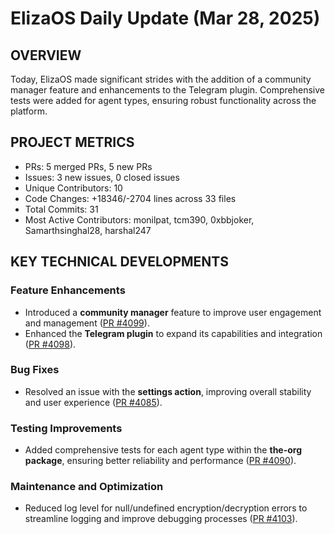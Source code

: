 # ElizaOS Daily Update (Mar 28, 2025)

## OVERVIEW 
Today, ElizaOS made significant strides with the addition of a community manager feature and enhancements to the Telegram plugin. Comprehensive tests were added for agent types, ensuring robust functionality across the platform.

## PROJECT METRICS
- PRs: 5 merged PRs, 5 new PRs
- Issues: 3 new issues, 0 closed issues
- Unique Contributors: 10
- Code Changes: +18346/-2704 lines across 33 files
- Total Commits: 31
- Most Active Contributors: monilpat, tcm390, 0xbbjoker, Samarthsinghal28, harshal247

## KEY TECHNICAL DEVELOPMENTS

### Feature Enhancements
- Introduced a **community manager** feature to improve user engagement and management ([PR #4099](https://github.com/elizaos/eliza/pull/4099)).
- Enhanced the **Telegram plugin** to expand its capabilities and integration ([PR #4098](https://github.com/elizaos/eliza/pull/4098)).

### Bug Fixes
- Resolved an issue with the **settings action**, improving overall stability and user experience ([PR #4085](https://github.com/elizaos/eliza/pull/4085)).

### Testing Improvements
- Added comprehensive tests for each agent type within the **the-org package**, ensuring better reliability and performance ([PR #4090](https://github.com/elizaos/eliza/pull/4090)).

### Maintenance and Optimization
- Reduced log level for null/undefined encryption/decryption errors to streamline logging and improve debugging processes ([PR #4103](https://github.com/elizaos/eliza/pull/4103)).